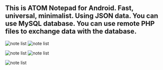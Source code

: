 ## This is ATOM Notepad for Android. Fast, universal, minimalist. Using JSON data. You can use MySQL database. You can use remote PHP files to exchange data with the database.

![note list](images/note_list.jpg) ![note list](images/note_view.jpg)

![note list](images/note_adding.jpg) ![note list](images/note_edit.jpg)

![note list](images/note_del.jpg)
